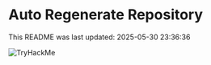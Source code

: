 # Auto Regenerate Repository

This README was last updated: 2025-05-30 23:36:36

 ![TryHackMe](https://tryhackme.com/badge/533634)